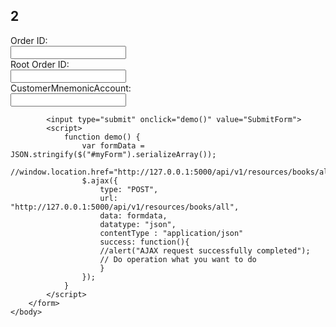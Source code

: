 ## 2
<!DOCTYPE html>
<html>
    <head>
        <title>Basic Web Page</title>
		<script src="https://ajax.googleapis.com/ajax/libs/jquery/3.5.1/jquery.min.js"></script>
    </head>
    <body>
		<form name="myForm" method="post">
			<label for="orderid">Order ID: </label><br>
			<input type="text" id="orderid" name="orderid"><br>
			<label for="rootorderid">Root Order ID: </label><br>
			<input type="text" id="rootorderid" name="rootorderid"><br>
			<label for="custmnemonicaccount">CustomerMnemonicAccount: </label><br>
			<input type="text" id="custmnemonicaccount" name="custmnemonicaccount"><br>
			
			<input type="submit" onclick="demo()" value="SubmitForm">
			<script>
				function demo() { 
					var formData = JSON.stringify($("#myForm").serializeArray());
					//window.location.href="http://127.0.0.1:5000/api/v1/resources/books/all";
					$.ajax({ 
						type: "POST", 
						url: "http://127.0.0.1:5000/api/v1/resources/books/all", 
						data: formdata, 
						datatype: "json", 
						contentType : "application/json"
						success: function(){ 
						//alert("AJAX request successfully completed");
						// Do operation what you want to do 
						} 
					}); 
				} 
			</script>
		</form>
	</body>
